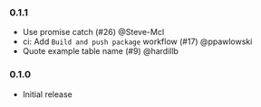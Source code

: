 ### 0.1.1

 - Use promise catch (#26) @Steve-Mcl
 - ci: Add `Build and push package` workflow (#17) @ppawlowski
 - Quote example table name (#9) @hardillb

### 0.1.0

 - Initial release
